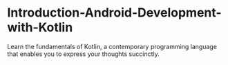 # Introduction-Android-Development-with-Kotlin
Learn the fundamentals of Kotlin, a contemporary programming language that enables you to express your thoughts succinctly.

